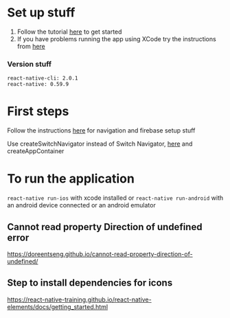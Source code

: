 # Set up stuff

1. Follow the tutorial [here](https://github.com/invertase/react-native-firebase-starter) to get started 
2. If you have problems running the app using XCode try the instructions from [here](https://github.com/facebook/react-native/issues/24450#issuecomment-516760157)


### Version stuff
```
react-native-cli: 2.0.1
react-native: 0.59.9
```

# First steps

Follow the instructions [here](https://medium.com/@eng.sohaddader/start-with-react-native-firebase-authentication-and-realtime-database-services-466359d577c6) for navigation and firebase setup stuff

Use createSwitchNavigator instead of Switch Navigator, [here](https://medium.com/@saishaddai/react-native-undefined-is-not-a-function-evaluating-0-reactnavigation-stacknavigator-1d9979eba2e8) and createAppContainer

# To run the application

`react-native run-ios` with xcode installed or `react-native run-android` with an android device connected or an android emulator


## Cannot read property Direction of undefined error
https://doreentseng.github.io/cannot-read-property-direction-of-undefined/

## Step to install dependencies for icons
https://react-native-training.github.io/react-native-elements/docs/getting_started.html